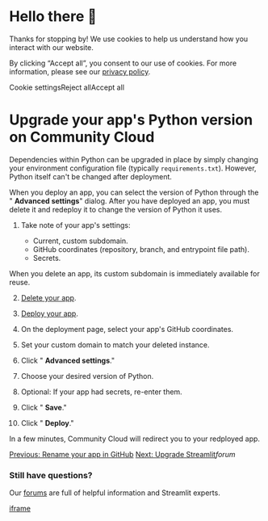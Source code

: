 # Hello there 👋

Thanks for stopping by! We use cookies to help us understand how you interact with our website.

By clicking “Accept all”, you consent to our use of cookies. For more information, please see our [privacy policy](https://docs.streamlit.io/deploy/streamlit-community-cloud/manage-your-app/www.streamlit.io/privacy-policy).

Cookie settingsReject allAccept all

# Upgrade your app's Python version on Community Cloud

Dependencies within Python can be upgraded in place by simply changing your environment configuration file (typically `requirements.txt`). However, Python itself can't be changed after deployment.

When you deploy an app, you can select the version of Python through the " **Advanced settings**" dialog. After you have deployed an app, you must delete it and redeploy it to change the version of Python it uses.

1. Take note of your app's settings:


   - Current, custom subdomain.
   - GitHub coordinates (repository, branch, and entrypoint file path).
   - Secrets.

When you delete an app, its custom subdomain is immediately available for reuse.

2. [Delete your app](https://docs.streamlit.io/deploy/streamlit-community-cloud/manage-your-app/delete-your-app).

3. [Deploy your app](https://docs.streamlit.io/deploy/streamlit-community-cloud/deploy-your-app).
1. On the deployment page, select your app's GitHub coordinates.
2. Set your custom domain to match your deleted instance.
3. Click " **Advanced settings**."
4. Choose your desired version of Python.
5. Optional: If your app had secrets, re-enter them.
6. Click " **Save**."
7. Click " **Deploy**."

In a few minutes, Community Cloud will redirect you to your redployed app.

[Previous: Rename your app in GitHub](https://docs.streamlit.io/deploy/streamlit-community-cloud/manage-your-app/rename-your-app) [Next: Upgrade Streamlit](https://docs.streamlit.io/deploy/streamlit-community-cloud/manage-your-app/upgrade-streamlit)_forum_

### Still have questions?

Our [forums](https://discuss.streamlit.io/) are full of helpful information and Streamlit experts.

[iframe](https://www.google.com/recaptcha/enterprise/anchor?ar=1&k=6Lck4YwlAAAAAEIE1hR--varWp0qu9F-8-emQn2v&co=aHR0cHM6Ly9kb2NzLnN0cmVhbWxpdC5pbzo0NDM.&hl=en&v=J79K9xgfxwT6Syzx-UyWdD89&size=invisible&cb=5sodfs97eqzq)